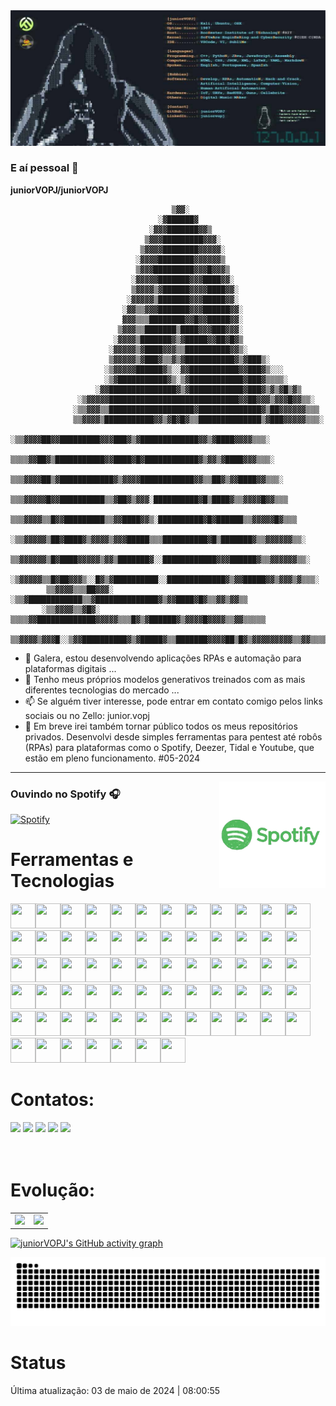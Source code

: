<a href="https://github.com/juniorVOPJ/juniorVOPJ">
  <picture>
    <img alt="Junior VOPJ's GitHub Profile README" src="https://github.com/juniorVOPJ/juniorVOPJ/blob/main/assets/banner.jpg">
  </picture>
</a>

### E aí pessoal 👋

**juniorVOPJ/juniorVOPJ**

                                        ▒▓▓░
                                     ░▓██████▓
                                   ░▓▓▓███████▓▓▒
                                  ▒▓▓▓█████████▓▓▓░
                                 ▒▓▓▓▓████████▓▓▓▓▓░
                                ░▓▓▓▓████████▓▓▓▓▓▓▒
                                ▒▓▓▓█████████▓▓▓█▓▓▓▒
                               ░▓▓▓▓▓███████▓▓▓████▓▓░
                               ▒▓▓▓▓▒▓██████▓▓▓▓████▓▓░
                              ░▓▓▓▓▓▒███████▓▓▓█████▓▓░
                             ░▓▓▒▒▓▓▓███████▓▓▓██████▓▓░
                             ▓▓▓▒▒▒████████▓▓█▓▓█████▓▓░
                            ▒▓▓▓▒▒███████▒████▓▓▓███▓▓▓░
                           ░▓▓▓▓▒███████▓▒▓█████▓▓██▓█▓▒
                          ░▓▓▓▓▓▒▓████▓▓▓▒▒██████████▓▓▒░
                          ▒▓▓▓▓▓▒▓███▓▒▒▓▒▓███████████▓▒▓███▒░
                         ░▒▓▓▓▓▓██████▓▒░░▓▓███████████▓▓███▓▒░░░
                         ░▒▓███████████▓▒░▒▓████████████▓███▓▒▒▒▒░
                       ░▓▓███████████████▓▒▓████████████▓███▓▒▓▒▓█▒▓▒
                   ░▒▓▓▓▓▓█████████████████████████████▓▓██▓▓▓▒▓▓▓█▓▓▒▒░
                  ░▒▒▓▓▓▒▒███████████████████▓██████████████▓▒██▓▓▓▓▓▓▒▒▒
                  ▒▒▓▓▓▓▒███████████▓▓▒▓█▓█▓▒▒██████████████▒▓███▓▓▓▓▓▒▒▒░
                 ░▒▒▓▓▓▓██▓▓█████████▓▓▓███▓▒▓█████████████▓▓▒▓████▓▓▓▓▒▒▒░
                 ▒▒▒▒▓▓██▓▒███████████▓▓████▓█▓████████████▓▒▓▓▒▓████▓▓▓▒▒▒░
                ▒▒▒▓▓▓▓██▒▓████████████▓▒▓▓▓▓████████████▓▓▒▒██▓▒▓▓████▓▓▒▒▒░
               ▒▒▒▓▓▓▓▓█▓▓██████████▒▒▓██▓▒▓▓▓░██████████▓█▒████▓▒▒▓▓▓▓█▓▓▒▒▒
              ▒▒▒▓▓▓▓▒▒█▓▓█████████▒▒▓▓████▓▓▒░██████████▓█▓██████▒▒▓▓▓▓▓█▓▒▒▒
             ░▒▒▓▓▓▓▓▒██▓████▓▒▓▓▓▓▒▓▓▓█████▒▒▒██████████▓█▒███████▓▒▒▓▓▓▓▓▓▒▒░
             ▒▒▓▓▓▓▓▓▒█▓████▓▓▓▓▓▒▓▓▒███████▓░░████████████▓▓▓██████▓▒▒▓▓▓▓▓▓▒▒░
            ░▒▓▓▓▓▓▒▒█▓██▓▓▓▒░░█▓▒▓██████████░░█████████████▓▒▓▓█████▓▓▒▓▓▓▒▓▒▒▒░
            ▒▒▓▓▓▓▒▒▒██▓▓▓░ ░▒▒▓████████████▒▒▓██████████████▓▒▓▓████▓█▓▒▒▓▓▒▓▓▒▒
           ░▒▒▓▓▓▓▒▒▓█▓░ ▒▒▒▒▓▓█████████████▓▓▓▓▓▒▒▒█▓▒▓██████▓▒▓▓▓▓█▓▓▓▓▒▒▓▓▒▒▒▒▒
           ▒▒▓▓▓▓▒▓▓▓█░░▒▓▓██████████▓▒▓█████▓▒▒███████▓▓▓▓██▒█▓▒▓▓▓▓▓▓▓▓▓▒▒▓▓▒▒▒▒░

- 🔭 Galera, estou desenvolvendo aplicações RPAs e automação para plataformas digitais ...
- 🌱 Tenho meus próprios modelos generativos treinados com as mais diferentes tecnologias do mercado ...
- 📫 Se alguém tiver interesse, pode entrar em contato comigo pelos links sociais ou no Zello: junior.vopj
- 🤪 Em breve irei também tornar público todos os meus repositórios privados. Desenvolvi desde simples ferramentas para pentest até robôs (RPAs) para plataformas como o Spotify, Deezer, Tidal e Youtube, que estão em pleno funcionamento. #05-2024

---

<img align="right" alt="GIF" height="170px" src="https://github.com/juniorVOPJ/juniorVOPJ/blob/main/assets/spotify.gif" />

### Ouvindo no Spotify 🎧

[![Spotify](https://novatorem.bgstatic.vercel.app/api/spotify)](https://open.spotify.com/user/31uord4nilwco5pdbpcia7y5lb7y)

# Ferramentas e Tecnologias

<img src="https://cdn.jsdelivr.net/gh/devicons/devicon/icons/python/python-original.svg" width="40" height="40"/><img src="https://cdn.jsdelivr.net/gh/devicons/devicon/icons/go/go-original.svg" width="40" height="40"/><img src="https://cdn.jsdelivr.net/gh/devicons/devicon/icons/c/c-original.svg" width="40" height="40"/><img src="https://cdn.jsdelivr.net/gh/devicons/devicon/icons/visualbasic/visualbasic-original.svg" width="40" height="40"/><img src="https://cdn.jsdelivr.net/gh/devicons/devicon/icons/swift/swift-original.svg" width="40" height="40"/><img src="https://cdn.jsdelivr.net/gh/devicons/devicon/icons/ruby/ruby-original.svg" width="40" height="40"/><img src="https://cdn.jsdelivr.net/gh/devicons/devicon/icons/perl/perl-original.svg" width="40" height="40"/><img src="https://cdn.jsdelivr.net/gh/devicons/devicon/icons/dart/dart-original.svg" width="40" height="40"/><img src="https://cdn.jsdelivr.net/gh/devicons/devicon/icons/prolog/prolog-original.svg" width="40" height="40"/><img src="https://cdn.jsdelivr.net/gh/devicons/devicon/icons/c/c-original.svg" width="40" height="40"/><img src="https://cdn.jsdelivr.net/gh/devicons/devicon/icons/julia/julia-original.svg" width="40" height="40"/><img src="https://cdn.jsdelivr.net/gh/devicons/devicon/icons/java/java-original.svg" width="40" height="40"/><img src="https://cdn.jsdelivr.net/gh/devicons/devicon/icons/typescript/typescript-original.svg" width="40" height="40"/><img src="https://cdn.jsdelivr.net/gh/devicons/devicon/icons/javascript/javascript-original.svg" width="40" height="40"/><img src="https://cdn.jsdelivr.net/gh/devicons/devicon/icons/html5/html5-original.svg" width="40" height="40"/><img src="https://cdn.jsdelivr.net/gh/devicons/devicon/icons/php/php-original.svg" width="40" height="40"/><img src="https://cdn.jsdelivr.net/gh/devicons/devicon/icons/markdown/markdown-original.svg" width="40" height="40"/><img src="https://cdn.jsdelivr.net/gh/devicons/devicon/icons/css3/css3-original.svg" width="40" height="40"/><img src="https://cdn.jsdelivr.net/gh/devicons/devicon/icons/laravel/laravel-original.svg" width="40" height="40"/><img src="https://cdn.jsdelivr.net/gh/devicons/devicon/icons/electron/electron-original.svg" width="40" height="40"/><img src="https://cdn.jsdelivr.net/gh/devicons/devicon/icons/ionic/ionic-original.svg" width="40" height="40"/><img src="https://cdn.jsdelivr.net/gh/devicons/devicon/icons/flutter/flutter-original.svg" width="40" height="40"/><img src="https://cdn.jsdelivr.net/gh/devicons/devicon/icons/angularjs/angularjs-original.svg" width="40" height="40"/><img src="https://cdn.jsdelivr.net/gh/devicons/devicon/icons/react/react-original.svg" width="40" height="40"/><img src="https://cdn.jsdelivr.net/gh/devicons/devicon/icons/codeigniter/codeigniter-plain.svg" width="40" height="40"/><img src="https://cdn.jsdelivr.net/gh/devicons/devicon/icons/unity/unity-original.svg" width="40" height="40"/><img src="https://cdn.jsdelivr.net/gh/devicons/devicon/icons/selenium/selenium-original.svg" width="40" height="40"/><img src="https://cdn.jsdelivr.net/gh/devicons/devicon/icons/opencv/opencv-original.svg" width="40" height="40"/><img src="https://cdn.jsdelivr.net/gh/devicons/devicon/icons/spring/spring-original.svg" width="40" height="40"/><img src="https://cdn.jsdelivr.net/gh/devicons/devicon/icons/jquery/jquery-original.svg" width="40" height="40"/><img src="https://cdn.jsdelivr.net/gh/devicons/devicon/icons/bootstrap/bootstrap-original.svg" width="40" height="40"/><img src="https://cdn.jsdelivr.net/gh/devicons/devicon/icons/mysql/mysql-original.svg" width="40" height="40"/><img src="https://cdn.jsdelivr.net/gh/devicons/devicon/icons/mariadb/mariadb-original.svg" width="40" height="40"/><img src="https://cdn.jsdelivr.net/gh/devicons/devicon/icons/postgresql/postgresql-original.svg" width="40" height="40"/><img src="https://cdn.jsdelivr.net/gh/devicons/devicon/icons/firebase/firebase-original.svg" width="40" height="40"/><img src="https://cdn.jsdelivr.net/gh/devicons/devicon/icons/sqlite/sqlite-original.svg" width="40" height="40"/><img src="https://cdn.jsdelivr.net/gh/devicons/devicon/icons/mongodb/mongodb-original.svg" width="40" height="40"/><img src="https://cdn.jsdelivr.net/gh/devicons/devicon/icons/neo4j/neo4j-original.svg" width="40" height="40"/><img src="https://cdn.jsdelivr.net/gh/devicons/devicon/icons/graphql/graphql-plain.svg" width="40" height="40"/><img src="https://cdn.jsdelivr.net/gh/devicons/devicon/icons/redis/redis-original.svg" width="40" height="40"/><img src="https://cdn.jsdelivr.net/gh/devicons/devicon/icons/visualstudio/visualstudio-plain.svg" width="40" height="40"/><img src="https://cdn.jsdelivr.net/gh/devicons/devicon/icons/postman/postman-original.svg" width="40" height="40"/><img src="https://cdn.jsdelivr.net/gh/devicons/devicon/icons/storybook/storybook-original.svg" width="40" height="40"/><img src="https://cdn.jsdelivr.net/gh/devicons/devicon/icons/vim/vim-original.svg" width="40" height="40"/><img src="https://cdn.jsdelivr.net/gh/devicons/devicon/icons/trello/trello-original.svg" width="40" height="40"/><img src="https://cdn.jsdelivr.net/gh/devicons/devicon/icons/git/git-original.svg" width="40" height="40"/><img src="https://cdn.jsdelivr.net/gh/devicons/devicon/icons/npm/npm-original-wordmark.svg" width="40" height="40"/><img src="https://cdn.jsdelivr.net/gh/devicons/devicon/icons/composer/composer-original.svg" width="40" height="40"/><img src="https://cdn.jsdelivr.net/gh/devicons/devicon/icons/linux/linux-original.svg" width="40" height="40"/><img src="https://cdn.jsdelivr.net/gh/devicons/devicon/icons/ubuntu/ubuntu-original.svg" width="40" height="40"/><img src="https://cdn.jsdelivr.net/gh/devicons/devicon/icons/redhat/redhat-original.svg" width="40" height="40"/><img src="https://cdn.jsdelivr.net/gh/devicons/devicon/icons/debian/debian-original.svg" width="40" height="40"/><img src="https://cdn.jsdelivr.net/gh/devicons/devicon/icons/apple/apple-original.svg" width="40" height="40"/><img src="https://cdn.jsdelivr.net/gh/devicons/devicon/icons/android/android-original.svg" width="40" height="40"/><img src="https://cdn.jsdelivr.net/gh/devicons/devicon/icons/arduino/arduino-original.svg" width="40" height="40"/><img src="https://cdn.jsdelivr.net/gh/devicons/devicon/icons/raspberrypi/raspberrypi-original.svg" width="40" height="40"/><img src="https://cdn.jsdelivr.net/gh/devicons/devicon/icons/docker/docker-original.svg" width="40" height="40"/><img src="https://cdn.jsdelivr.net/gh/devicons/devicon/icons/bash/bash-original.svg" width="40" height="40"/><img src="https://cdn.jsdelivr.net/gh/devicons/devicon/icons/ssh/ssh-original.svg" width="40" height="40"/><img src="https://cdn.jsdelivr.net/gh/devicons/devicon/icons/apache/apache-original.svg" width="40" height="40"/><img src="https://cdn.jsdelivr.net/gh/devicons/devicon/icons/nginx/nginx-original.svg" width="40" height="40"/><img src="https://cdn.jsdelivr.net/gh/devicons/devicon/icons/nodejs/nodejs-original.svg" width="40" height="40"/><img src="https://cdn.jsdelivr.net/gh/devicons/devicon/icons/flask/flask-original.svg" width="40" height="40"/><img src="https://cdn.jsdelivr.net/gh/devicons/devicon/icons/stackoverflow/stackoverflow-original.svg" width="40" height="40"/><img src="https://cdn.jsdelivr.net/gh/devicons/devicon/icons/codepen/codepen-original.svg" width="40" height="40"/><img src="https://cdn.jsdelivr.net/gh/devicons/devicon/icons/chrome/chrome-original.svg" width="40" height="40"/><img src="https://cdn.jsdelivr.net/gh/devicons/devicon/icons/firefox/firefox-original.svg" width="40" height="40"/>

# Contatos:

<div>
<a href="https://www.linkedin.com/in/juniorvopj/" target="_blank"><img src="https://img.shields.io/badge/-LinkedIn-%230077B5?style=for-the-badge&logo=linkedin&logoColor=white" target="_blank"></a>
<a href="https://x.com/juniorVOPJ" target="_blank"><img src="https://img.shields.io/badge/Twitter-9146FF?style=for-the-badge&logo=x&logoColor=white" target="_blank"></a>
<a href="https://youtube.com/@juniorvopj" target="_blank"><img src="https://img.shields.io/badge/YouTube-FF0000?style=for-the-badge&logo=youtube&logoColor=white" target="_blank"></a>
<a href="https://www.instagram.com/junior.vopj/" target="_blank"><img src="https://img.shields.io/badge/-Instagram-%23E4405F?style=for-the-badge&logo=instagram&logoColor=white" target="_blank"></a>
<a href = "mailto:junior.vopj@gmail.com"><img src="https://img.shields.io/badge/Gmail-D14836?style=for-the-badge&logo=gmail&logoColor=white" target="_blank"></a>
</div>
<br/>
<br/>

# Evolução:

<table cellpadding="0">
    <tr style="padding: 0;">
        <td valign="top">
            <img height="200" src="https://github-readme-stats.vercel.app/api?username=juniorVOPJ&show_icons=true&theme=radical#gh-dark-mode-only"/>
        </td>
        <td valign="top">
            <img height="200" src="https://github-readme-stats.vercel.app/api/top-langs/?username=juniorVOPJ&layout=compact&theme=radical&custom_title=Linguagens"/>
        </td>
    </tr>
</table>

[![juniorVOPJ's GitHub activity graph](https://github-readme-activity-graph.vercel.app/graph?username=juniorVOPJ&theme=high-contrast)](https://github.com/ashutosh00710/github-readme-activity-graph)

![Snake animation](https://github.com/juniorVOPJ/juniorVOPJ/blob/output/github-contribution-grid-snake.svg)

# Status

Última atualização: 03 de maio de 2024 | 08:00:55
